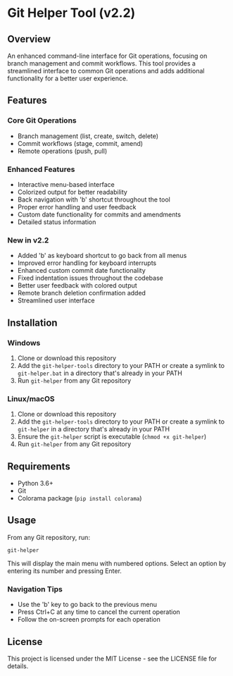 # Git Helper Tool (v2.2)

## Overview
An enhanced command-line interface for Git operations, focusing on branch management and commit workflows. This tool provides a streamlined interface to common Git operations and adds additional functionality for a better user experience.

## Features

### Core Git Operations
- Branch management (list, create, switch, delete)
- Commit workflows (stage, commit, amend)
- Remote operations (push, pull)

### Enhanced Features
- Interactive menu-based interface
- Colorized output for better readability
- Back navigation with 'b' shortcut throughout the tool
- Proper error handling and user feedback
- Custom date functionality for commits and amendments
- Detailed status information

### New in v2.2
- Added 'b' as keyboard shortcut to go back from all menus
- Improved error handling for keyboard interrupts
- Enhanced custom commit date functionality
- Fixed indentation issues throughout the codebase
- Better user feedback with colored output
- Remote branch deletion confirmation added
- Streamlined user interface

## Installation

### Windows
1. Clone or download this repository
2. Add the `git-helper-tools` directory to your PATH or create a symlink to `git-helper.bat` in a directory that's already in your PATH
3. Run `git-helper` from any Git repository

### Linux/macOS
1. Clone or download this repository
2. Add the `git-helper-tools` directory to your PATH or create a symlink to `git-helper` in a directory that's already in your PATH
3. Ensure the `git-helper` script is executable (`chmod +x git-helper`)
4. Run `git-helper` from any Git repository

## Requirements
- Python 3.6+
- Git
- Colorama package (`pip install colorama`)

## Usage
From any Git repository, run:
```
git-helper
```

This will display the main menu with numbered options. Select an option by entering its number and pressing Enter.

### Navigation Tips
- Use the 'b' key to go back to the previous menu
- Press Ctrl+C at any time to cancel the current operation
- Follow the on-screen prompts for each operation

## License
This project is licensed under the MIT License - see the LICENSE file for details.
